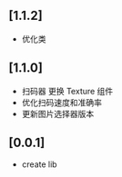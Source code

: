 ## [1.1.2]
*  优化类
## [1.1.0]
*  扫码器 更换 Texture 组件 
*  优化扫码速度和准确率
*  更新图片选择器版本
## [0.0.1]
*  create lib
